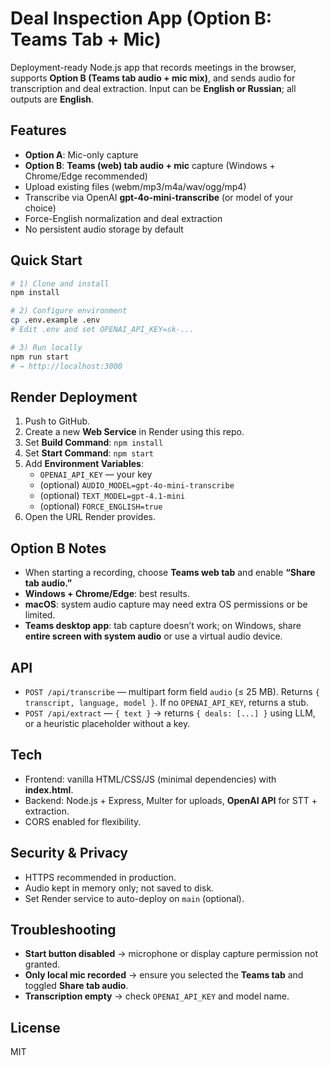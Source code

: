 # Deal Inspection App (Option B: Teams Tab + Mic)

Deployment-ready Node.js app that records meetings in the browser, supports **Option B (Teams tab audio + mic mix)**, and sends audio for transcription and deal extraction. Input can be **English or Russian**; all outputs are **English**.

## Features
- **Option A**: Mic-only capture
- **Option B**: **Teams (web) tab audio + mic** capture (Windows + Chrome/Edge recommended)
- Upload existing files (webm/mp3/m4a/wav/ogg/mp4)
- Transcribe via OpenAI **gpt-4o-mini-transcribe** (or model of your choice)
- Force-English normalization and deal extraction
- No persistent audio storage by default

## Quick Start

```bash
# 1) Clone and install
npm install

# 2) Configure environment
cp .env.example .env
# Edit .env and set OPENAI_API_KEY=sk-...

# 3) Run locally
npm run start
# → http://localhost:3000
```

## Render Deployment

1. Push to GitHub.
2. Create a new **Web Service** in Render using this repo.
3. Set **Build Command**: `npm install`
4. Set **Start Command**: `npm start`
5. Add **Environment Variables**:
   - `OPENAI_API_KEY` — your key
   - (optional) `AUDIO_MODEL=gpt-4o-mini-transcribe`
   - (optional) `TEXT_MODEL=gpt-4.1-mini`
   - (optional) `FORCE_ENGLISH=true`
6. Open the URL Render provides.

## Option B Notes
- When starting a recording, choose **Teams web tab** and enable **“Share tab audio.”**
- **Windows + Chrome/Edge**: best results.
- **macOS**: system audio capture may need extra OS permissions or be limited.
- **Teams desktop app**: tab capture doesn’t work; on Windows, share **entire screen with system audio** or use a virtual audio device.

## API
- `POST /api/transcribe` — multipart form field `audio` (≤ 25 MB). Returns `{ transcript, language, model }`. If no `OPENAI_API_KEY`, returns a stub.
- `POST /api/extract` — `{ text }` → returns `{ deals: [...] }` using LLM, or a heuristic placeholder without a key.

## Tech
- Frontend: vanilla HTML/CSS/JS (minimal dependencies) with **index.html**.
- Backend: Node.js + Express, Multer for uploads, **OpenAI API** for STT + extraction.
- CORS enabled for flexibility.

## Security & Privacy
- HTTPS recommended in production.
- Audio kept in memory only; not saved to disk.
- Set Render service to auto-deploy on `main` (optional).

## Troubleshooting
- **Start button disabled** → microphone or display capture permission not granted.
- **Only local mic recorded** → ensure you selected the **Teams tab** and toggled **Share tab audio**.
- **Transcription empty** → check `OPENAI_API_KEY` and model name.

## License
MIT
